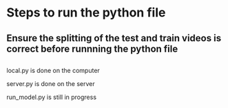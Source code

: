 # Steps to run the python file

## Ensure the splitting of the test and train videos is correct before runnning the python file

## 

local.py is done on the computer 

server.py is done on the server

run_model.py is still in progress

